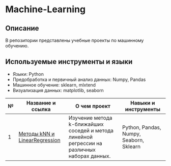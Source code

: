 # Machine-Learning
## Описание  
В репозитории представлены учебные проекты по машинному обучению.  
## Используемые инструменты и языки  
* Языки: Python
* Предобработка и первичный анализ данных: Numpy, Pandas
* Машинное обучение: sklearn, mlxtend
* Визуализация данных: matplotlib, seaborn

| №| Название и ссылка | О чем проект                                                     | Навыки и инструменты           |  
|-----------|-------------------|------------------------------------------------------------------|-----------------------------------|
|1              |[Методы kNN и LinearRegression](knn_linreg)|Изучение метода k-ближайших соседей и метода линейной регрессии на различных наборах данных.|Python, Pandas, Numpy, Seaborn, Sklearn
